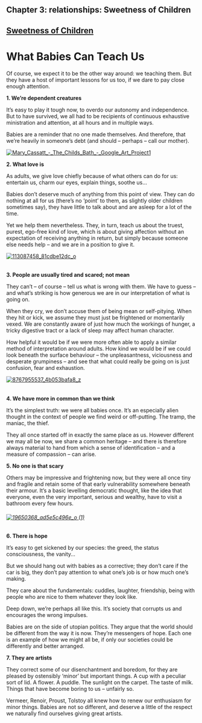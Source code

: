 Chapter  3: relationships: Sweetness of Children
-----------------------------------------------

[Sweetness of Children](../category/relationships/sweetness-of-children/index.html)
-----------------------------------------------------------------------------------

What Babies Can Teach Us
========================

Of course, we expect it to be the other way around: we teaching them. But they have a host of important lessons for us too, if we dare to pay close enough attention.

**1. We’re dependent creatures**

<span class="s1">It’s easy to play it tough now, to overdo our autonomy and independence. But to have survived, we all had to be recipients of continuous exhaustive ministration and attention, at all hours and in multiple ways.</span>

<span class="s1">Babies are a reminder that no one made themselves. And therefore, that we’re heavily in someone’s debt (and should – perhaps – call our mother).</span>

[![Mary\_Cassatt\_-\_The\_Childs\_Bath\_-\_Google\_Art\_Project1](http://i0.wp.com/www.thebookoflife.org/wp-content/uploads/2014/10/Mary_Cassatt_-_The_Childs_Bath_-_Google_Art_Project11.jpg?resize=635%2C449)](http://i1.wp.com/www.thebookoflife.org/wp-content/uploads/2014/10/Mary_Cassatt_-_The_Childs_Bath_-_Google_Art_Project11.jpg)

**<span class="s1">2. What love is</span>**

<span class="s1">As adults, we give love chiefly because of what others can do for us: entertain us, charm our eyes, explain things, soothe us…</span>

<span class="s1">Babies don’t deserve much of anything from this point of view. They can do nothing at all for us (there’s no ‘point’ to them, as slightly older children sometimes say), they have little to talk about and are asleep for a lot of the time.</span>

<span class="s1">Yet we help them nevertheless. They, in turn, teach us about the truest, purest, ego-free kind of love, which is about giving affection without an expectation of receiving anything in return, but simply because someone else needs help – and we are in a position to give it.</span>

[![113087458\_81cdbe12dc\_o](http://i2.wp.com/www.thebookoflife.org/wp-content/uploads/2014/10/113087458_81cdbe12dc_o.jpg?resize=550%2C607)](http://i1.wp.com/www.thebookoflife.org/wp-content/uploads/2014/10/113087458_81cdbe12dc_o.jpg)

###### 

**<span class="s1">3. People are usually tired and scared; not mean</span>**

<span class="s1">They can’t – of course – tell us what is wrong with them. We have to guess – and what’s striking is how generous we are in our interpretation of what is going on. </span>

<span class="s1">When they cry, we don’t accuse them of being mean or self-pitying. When they hit or kick, we assume they must just be frightened or momentarily vexed. We are constantly aware of just how much the workings of hunger, a tricky digestive tract or a lack of sleep may affect human character.</span>

<span class="s1">How helpful it would be if we were more often able to apply a similar method of interpretation around adults. How kind we would be if we could look beneath the surface behaviour – the unpleasantness, viciousness and desperate grumpiness – and see that what could really be going on is just confusion, fear and exhaustion.</span>

[![8767955537\_4b053bafa8\_z](http://i1.wp.com/www.thebookoflife.org/wp-content/uploads/2014/10/8767955537_4b053bafa8_z.jpg?resize=635%2C423)](http://i1.wp.com/www.thebookoflife.org/wp-content/uploads/2014/10/8767955537_4b053bafa8_z.jpg)

###### 

**<span class="s1">4. We have more in common than we think</span>**

<span class="s1">It’s the simplest truth: we were all babies once. It’s an especially alien thought in the context of people we find weird or off-putting. The tramp, the maniac, the thief. </span>

<span class="s1">They all once started off in exactly the same place as us. However different we may all be now, we share a common heritage – and there is therefore always material to hand from which a sense of identification – and a measure of compassion – can arise.</span>

**<span class="s1">5. No one is that scary</span>**

<span class="s1">Others may be impressive and frightening now, but they were all once tiny and fragile and retain some of that early vulnerability somewhere beneath their armour. It’s a basic levelling democratic thought, like the idea that everyone, even the very important, serious and wealthy, have to visit a bathroom every few hours.</span>

###### [![19650368\_ad5e5c496e\_o (1)](http://i1.wp.com/www.thebookoflife.org/wp-content/uploads/2014/10/19650368_ad5e5c496e_o-1.jpg?resize=550%2C606)](http://i2.wp.com/www.thebookoflife.org/wp-content/uploads/2014/10/19650368_ad5e5c496e_o-1.jpg)

**<span class="s1">6. There is hope</span>**

<span class="s1">It’s easy to get sickened by our species: the greed, the status consciousness, the vanity…</span>

<span class="s1">But we should hang out with babies as a corrective; they don’t care if the car is big, they don’t pay attention to what one’s job is or how much one’s making.</span>

<span class="s1">They care about the fundamentals: cuddles, laughter, friendship, being with people who are nice to them whatever they look like.</span>

<span class="s1">Deep down, we’re perhaps all like this. It’s society that corrupts us and encourages the wrong impulses.</span>

<span class="s1">Babies are on the side of utopian politics. They argue that the world should be different from the way it is now. They’re messengers of hope. Each one is an example of how we might all be, if only our societies could be differently and better arranged.</span>

**<span class="s1">7. They are artists</span>**

<span class="s1">They correct some of our disenchantment and boredom, for they are pleased by ostensibly ‘minor’ but important things. A cup with a peculiar sort of lid. A flower. A puddle. The sunlight on the carpet. The taste of milk. Things that have become boring to us – unfairly so.</span>

<span class="s1">Vermeer, Renoir, Proust, Tolstoy all knew how to renew our enthusiasm for minor things. Babies are not so different, and deserve a little of the respect we naturally find ourselves giving great artists.</span>

